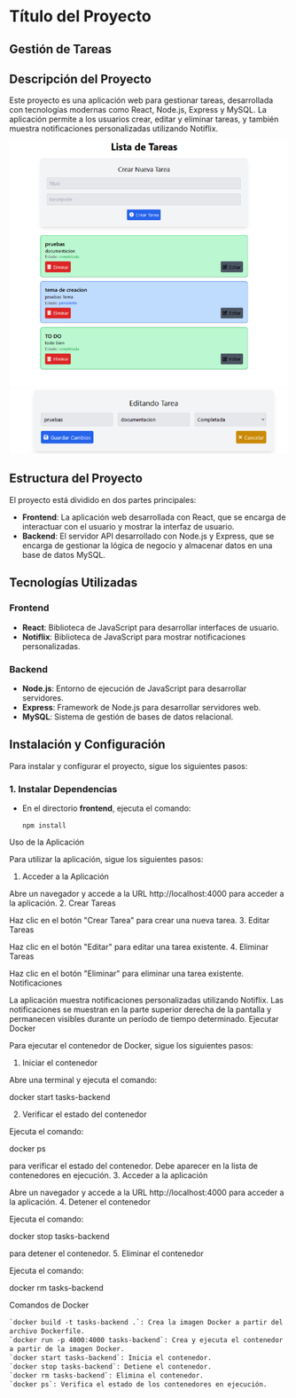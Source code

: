 # Título del Proyecto

## Gestión de Tareas

## Descripción del Proyecto
Este proyecto es una aplicación web para gestionar tareas, desarrollada con tecnologías modernas como React, Node.js, Express y MySQL. La aplicación permite a los usuarios crear, editar y eliminar tareas, y también muestra notificaciones personalizadas utilizando Notiflix.

![vista del formulario](./img/cpt1.png)
![vista edicion de la tarea](./img/cpt2.png)

## Estructura del Proyecto
El proyecto está dividido en dos partes principales:

- **Frontend**: La aplicación web desarrollada con React, que se encarga de interactuar con el usuario y mostrar la interfaz de usuario.
- **Backend**: El servidor API desarrollado con Node.js y Express, que se encarga de gestionar la lógica de negocio y almacenar datos en una base de datos MySQL.

## Tecnologías Utilizadas
### Frontend
- **React**: Biblioteca de JavaScript para desarrollar interfaces de usuario.
- **Notiflix**: Biblioteca de JavaScript para mostrar notificaciones personalizadas.

### Backend
- **Node.js**: Entorno de ejecución de JavaScript para desarrollar servidores.
- **Express**: Framework de Node.js para desarrollar servidores web.
- **MySQL**: Sistema de gestión de bases de datos relacional.

## Instalación y Configuración
Para instalar y configurar el proyecto, sigue los siguientes pasos:

### 1. Instalar Dependencias
- En el directorio **frontend**, ejecuta el comando:
  ```
  npm install

Uso de la Aplicación

Para utilizar la aplicación, sigue los siguientes pasos:
1. Acceder a la Aplicación

Abre un navegador y accede a la URL http://localhost:4000 para acceder a la aplicación.
2. Crear Tareas

Haz clic en el botón "Crear Tarea" para crear una nueva tarea.
3. Editar Tareas

Haz clic en el botón "Editar" para editar una tarea existente.
4. Eliminar Tareas

Haz clic en el botón "Eliminar" para eliminar una tarea existente.
Notificaciones

La aplicación muestra notificaciones personalizadas utilizando Notiflix. Las notificaciones se muestran en la parte superior derecha de la pantalla y permanecen visibles durante un período de tiempo determinado.
Ejecutar Docker

Para ejecutar el contenedor de Docker, sigue los siguientes pasos:
1. Iniciar el contenedor

Abre una terminal y ejecuta el comando:



docker start tasks-backend

2. Verificar el estado del contenedor

Ejecuta el comando:



docker ps

para verificar el estado del contenedor. Debe aparecer en la lista de contenedores en ejecución.
3. Acceder a la aplicación

Abre un navegador y accede a la URL http://localhost:4000 para acceder a la aplicación.
4. Detener el contenedor

Ejecuta el comando:



docker stop tasks-backend

para detener el contenedor.
5. Eliminar el contenedor

Ejecuta el comando:



docker rm tasks-backend

Comandos de Docker

    `docker build -t tasks-backend .`: Crea la imagen Docker a partir del archivo Dockerfile.
    `docker run -p 4000:4000 tasks-backend`: Crea y ejecuta el contenedor a partir de la imagen Docker.
    `docker start tasks-backend`: Inicia el contenedor.
    `docker stop tasks-backend`: Detiene el contenedor.
    `docker rm tasks-backend`: Elimina el contenedor.
    `docker ps`: Verifica el estado de los contenedores en ejecución.